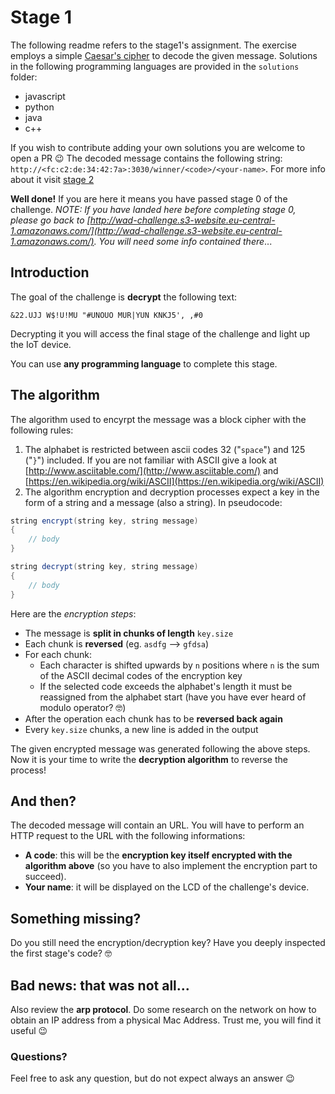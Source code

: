 # Stage 1

The following readme refers to the stage1's assignment. The exercise employs a simple [Caesar's cipher](https://en.wikipedia.org/wiki/Caesar_cipher) to decode the given message. Solutions in the following programming languages are provided in the `solutions` folder:

- javascript
- python
- java
- c++

If you wish to contribute adding your own solutions you are welcome to open a PR 😉
The decoded message contains the following string: `http://<fc:c2:de:34:42:7a>:3030/winner/<code>/<your-name>`. For more info about it visit [stage 2](https://github.com/marmos91/wad/tree/master/stage2)

**Well done!** If you are here it means you have passed stage 0 of the challenge. *NOTE: If you have landed here before completing stage 0, please go back to [http://wad-challenge.s3-website.eu-central-1.amazonaws.com/](http://wad-challenge.s3-website.eu-central-1.amazonaws.com/). You will need some info contained there*...

## Introduction
The goal of the challenge is **decrypt** the following text:
```
&22.UJJ W$!U!MU "#UNOUO MUR|YUN KNKJ5', ,#0
```
Decrypting it you will access the final stage of the challenge and light up the IoT device.

You can use **any programming language** to complete this stage.

## The algorithm
The algorithm used to encyrpt the message was a block cipher with the following rules:

1. The alphabet is restricted between ascii codes 32 ("`space`") and 125 ("`}`") included. If you are not familiar with ASCII give a look at [http://www.asciitable.com/](http://www.asciitable.com/) and [https://en.wikipedia.org/wiki/ASCII](https://en.wikipedia.org/wiki/ASCII)
2. The algorithm encryption and decryption processes expect a key in the form of a string and a message (also a string). In pseudocode:

```java
string encrypt(string key, string message)
{
    // body
}

string decrypt(string key, string message)
{
    // body
}
```

Here are the *encryption steps*:
- The message is **split in chunks of length** `key.size`
- Each chunk is **reversed** (eg. `asdfg` --> `gfdsa`)
- For each chunk:
    - Each character is shifted upwards by `n` positions where `n` is the sum of the ASCII decimal codes of the encryption key
    - If the selected code exceeds the alphabet's length it must be reassigned from the alphabet start (have you have ever heard of modulo operator? 🤓)
- After the operation each chunk has to be **reversed back again**
- Every `key.size` chunks, a new line is added in the output

The given encrypted message was generated following the above steps. Now it is your time to write the **decryption algorithm** to reverse the process!

## And then?

The decoded message will contain an URL. You will have to perform an HTTP request to the URL with the following informations:

- **A code**: this will be the **encryption key itself encrypted with the algorithm above** (so you have to also implement the encryption part to succeed).
- **Your name**: it will be displayed on the LCD of the challenge's device.

## Something missing?

Do you still need the encryption/decryption key? Have you deeply inspected the first stage's code? 🤓

## Bad news: that was not all...

Also review the **arp protocol**. Do some research on the network on how to obtain an IP address from a physical Mac Address. Trust me, you will find it useful 😉

### Questions?

Feel free to ask any question, but do not expect always an answer 😉
